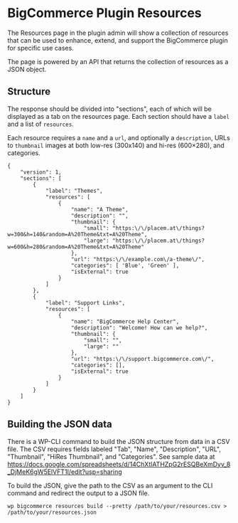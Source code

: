 # BigCommerce Plugin Resources

The Resources page in the plugin admin will show a collection of resources
that can be used to enhance, extend, and support the BigCommerce plugin
for specific use cases.

The page is powered by an API that returns the collection of resources
as a JSON object.

## Structure

The response should be divided into "sections", each of which will
be displayed as a tab on the resources page. Each section should have a
`label` and a list of `resources`.

Each resource requires a `name` and a `url`, and optionally a `description`,
URLs to `thumbnail` images at both low-res (300x140) and hi-res (600×280), and
categories.

```
{
    "version": 1,
    "sections": [
        {
            "label": "Themes",
            "resources": [
                {
                    "name": "A Theme",
                    "description": "",
                    "thumbnail": {
                        "small": "https:\/\/placem.at\/things?w=300&h=140&random=A%20Theme&txt=A%20Theme",
                        "large": "https:\/\/placem.at\/things?w=600&h=280&random=A%20Theme&txt=A%20Theme"
                    },
                    "url": "https:\/\/example.com\/a-theme\/",
                    "categories": [ 'Blue', 'Green' ],
                    "isExternal": true
                }
            ]
        },
        {
            "label": "Support Links",
            "resources": [
                {
                    "name": "BigCommerce Help Center",
                    "description": "Welcome! How can we help?",
                    "thumbnail": {
                        "small": "",
                        "large": ""
                    },
                    "url": "https:\/\/support.bigcommerce.com\/",
                    "categories": [],
                    "isExternal": true
                }
            ]
        }
    ]
}
```

## Building the JSON data

There is a WP-CLI command to build the JSON structure from data in a
CSV file. The CSV requires fields labeled "Tab", "Name", "Description",
"URL", "Thumbnail", "HiRes Thumbnail", and "Categories". See sample data
at https://docs.google.com/spreadsheets/d/14ChXtlATHZpG2rESQBeXmDyv_8_DjMeK6gW5ElVFT1I/edit?usp=sharing

To build the JSON, give the path to the CSV as an argument to the CLI command
and redirect the output to a JSON file.

```
wp bigcommerce resources build --pretty /path/to/your/resources.csv > /path/to/your/resources.json
```